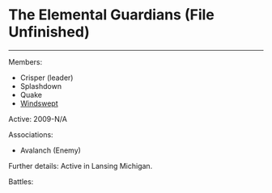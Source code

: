 # The Elemental Guardians (File Unfinished)
---
Members:

- Crisper (leader)
- Splashdown
- Quake
- [Windswept](https://github.com/TrashbagMOV/FSA-Archives/blob/main/Heros/B-Tier/Windswept.md)

Active: 2009-N/A

Associations:

- Avalanch (Enemy)

Further details:
Active in Lansing Michigan.

Battles:
